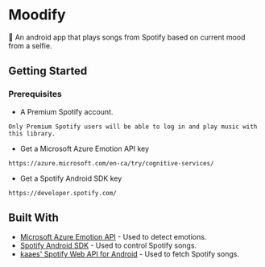 # Moodify

:iphone: An android app that plays songs from Spotify based on current mood from a selfie.

## Getting Started

### Prerequisites

* A Premium Spotify account.

```
Only Premium Spotify users will be able to log in and play music with this library.
```

* Get a Microsoft Azure Emotion API key

```
https://azure.microsoft.com/en-ca/try/cognitive-services/
```

* Get a Spotify Android SDK key

```
https://developer.spotify.com/
```

## Built With

* [Microsoft Azure Emotion API](https://azure.microsoft.com/en-us/services/cognitive-services/emotion/) - Used to detect emotions.
* [Spotify Android SDK](https://github.com/spotify/android-sdk) - Used to control Spotify songs.
* [kaaes' Spotify Web API for Android](https://github.com/kaaes/spotify-web-api-android) - Used to fetch Spotify songs.


